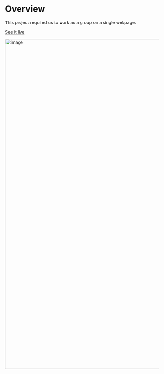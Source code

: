 # Overview
This project required us to work as a group on a single webpage.

[See it live](https://arcanefanclub.vercel.app/website/)

<img width="1865" height="1080" alt="image" src="https://github.com/user-attachments/assets/8f4025be-0eed-4306-8af0-5ff6aa03fe64" />
